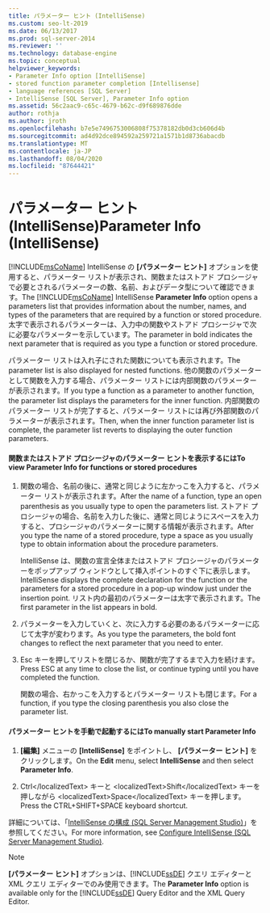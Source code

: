 ```yaml
---
title: パラメーター ヒント (IntelliSense)
ms.custom: seo-lt-2019
ms.date: 06/13/2017
ms.prod: sql-server-2014
ms.reviewer: ''
ms.technology: database-engine
ms.topic: conceptual
helpviewer_keywords:
- Parameter Info option [IntelliSense]
- stored function parameter completion [Intellisense]
- language references [SQL Server]
- IntelliSense [SQL Server], Parameter Info option
ms.assetid: 56c2aac9-c65c-4679-b62c-d9f689876dde
author: rothja
ms.author: jroth
ms.openlocfilehash: b7e5e7496753006808f75378182db0d3cb606d4b
ms.sourcegitcommit: ad4d92dce894592a259721a1571b1d8736abacdb
ms.translationtype: MT
ms.contentlocale: ja-JP
ms.lasthandoff: 08/04/2020
ms.locfileid: "87644421"
---
```

# <a name="parameter-info-intellisense"></a><span data-ttu-id="c630f-102">パラメーター ヒント (IntelliSense)</span><span class="sxs-lookup"><span data-stu-id="c630f-102">Parameter Info (IntelliSense)</span></span>
  <span data-ttu-id="c630f-103">[!INCLUDE[msCoName](../../includes/msconame-md.md)] IntelliSense の **[パラメーター ヒント]** オプションを使用すると、パラメーター リストが表示され、関数またはストアド プロシージャで必要とされるパラメーターの数、名前、およびデータ型について確認できます。</span><span class="sxs-lookup"><span data-stu-id="c630f-103">The [!INCLUDE[msCoName](../../includes/msconame-md.md)] IntelliSense **Parameter Info** option opens a parameters list that provides information about the number, names, and types of the parameters that are required by a function or stored procedure.</span></span> <span data-ttu-id="c630f-104">太字で表示されるパラメーターは、入力中の関数やストアド プロシージャで次に必要なパラメーターを示しています。</span><span class="sxs-lookup"><span data-stu-id="c630f-104">The parameter in bold indicates the next parameter that is required as you type a function or stored procedure.</span></span>  
  
 <span data-ttu-id="c630f-105">パラメーター リストは入れ子にされた関数についても表示されます。</span><span class="sxs-lookup"><span data-stu-id="c630f-105">The parameter list is also displayed for nested functions.</span></span> <span data-ttu-id="c630f-106">他の関数のパラメーターとして関数を入力する場合、パラメーター リストには内部関数のパラメーターが表示されます。</span><span class="sxs-lookup"><span data-stu-id="c630f-106">If you type a function as a parameter to another function, the parameter list displays the parameters for the inner function.</span></span> <span data-ttu-id="c630f-107">内部関数のパラメーター リストが完了すると、パラメーター リストには再び外部関数のパラメーターが表示されます。</span><span class="sxs-lookup"><span data-stu-id="c630f-107">Then, when the inner function parameter list is complete, the parameter list reverts to displaying the outer function parameters.</span></span>  
  
#### <a name="to-view-parameter-info-for-functions-or-stored-procedures"></a><span data-ttu-id="c630f-108">関数またはストアド プロシージャのパラメーター ヒントを表示するには</span><span class="sxs-lookup"><span data-stu-id="c630f-108">To view Parameter Info for functions or stored procedures</span></span>  
  
1.  <span data-ttu-id="c630f-109">関数の場合、名前の後に、通常と同じように左かっこを入力すると、パラメーター リストが表示されます。</span><span class="sxs-lookup"><span data-stu-id="c630f-109">After the name of a function, type an open parenthesis as you usually type to open the parameters list.</span></span> <span data-ttu-id="c630f-110">ストアド プロシージャの場合、名前を入力した後に、通常と同じようにスペースを入力すると、プロシージャのパラメーターに関する情報が表示されます。</span><span class="sxs-lookup"><span data-stu-id="c630f-110">After you type the name of a stored procedure, type a space as you usually type to obtain information about the procedure parameters.</span></span>  
  
     <span data-ttu-id="c630f-111">IntelliSense は、関数の宣言全体またはストアド プロシージャのパラメーターをポップアップ ウィンドウとして挿入ポイントのすぐ下に表示します。</span><span class="sxs-lookup"><span data-stu-id="c630f-111">IntelliSense displays the complete declaration for the function or the parameters for a stored procedure in a pop-up window just under the insertion point.</span></span> <span data-ttu-id="c630f-112">リスト内の最初のパラメーターは太字で表示されます。</span><span class="sxs-lookup"><span data-stu-id="c630f-112">The first parameter in the list appears in bold.</span></span>  
  
2.  <span data-ttu-id="c630f-113">パラメーターを入力していくと、次に入力する必要のあるパラメーターに応じて太字が変わります。</span><span class="sxs-lookup"><span data-stu-id="c630f-113">As you type the parameters, the bold font changes to reflect the next parameter that you need to enter.</span></span>  
  
3.  <span data-ttu-id="c630f-114">Esc キーを押してリストを閉じるか、関数が完了するまで入力を続けます。</span><span class="sxs-lookup"><span data-stu-id="c630f-114">Press ESC at any time to close the list, or continue typing until you have completed the function.</span></span>  
  
     <span data-ttu-id="c630f-115">関数の場合、右かっこを入力するとパラメーター リストも閉じます。</span><span class="sxs-lookup"><span data-stu-id="c630f-115">For a function, if you type the closing parenthesis you also close the parameter list.</span></span>  
  
#### <a name="to-manually-start-parameter-info"></a><span data-ttu-id="c630f-116">パラメーター ヒントを手動で起動するには</span><span class="sxs-lookup"><span data-stu-id="c630f-116">To manually start Parameter Info</span></span>  
  
1.  <span data-ttu-id="c630f-117">**[編集]** メニューの **[IntelliSense]** をポイントし、 **[パラメーター ヒント]** をクリックします。</span><span class="sxs-lookup"><span data-stu-id="c630f-117">On the **Edit** menu, select **IntelliSense** and then select **Parameter Info**.</span></span>  
  
2.  <span data-ttu-id="c630f-118">Ctrl&lt;/localizedText&gt; キーと &lt;localizedText&gt;Shift&lt;/localizedText&gt; キーを押しながら &lt;localizedText&gt;Space&lt;/localizedText&gt; キーを押します。</span><span class="sxs-lookup"><span data-stu-id="c630f-118">Press the CTRL+SHIFT+SPACE keyboard shortcut.</span></span>  
  
 <span data-ttu-id="c630f-119">詳細については、「[IntelliSense の構成 &#40;SQL Server Management Studio&#41;](configure-intellisense-sql-server-management-studio.md)」を参照してください。</span><span class="sxs-lookup"><span data-stu-id="c630f-119">For more information, see [Configure IntelliSense &#40;SQL Server Management Studio&#41;](configure-intellisense-sql-server-management-studio.md).</span></span>  
  
> [!NOTE]  
>  <span data-ttu-id="c630f-120">**[パラメーター ヒント]** オプションは、[!INCLUDE[ssDE](../../includes/ssde-md.md)] クエリ エディターと XML クエリ エディターでのみ使用できます。</span><span class="sxs-lookup"><span data-stu-id="c630f-120">The **Parameter Info** option is available only for the [!INCLUDE[ssDE](../../includes/ssde-md.md)] Query Editor and the XML Query Editor.</span></span>  
  
  
